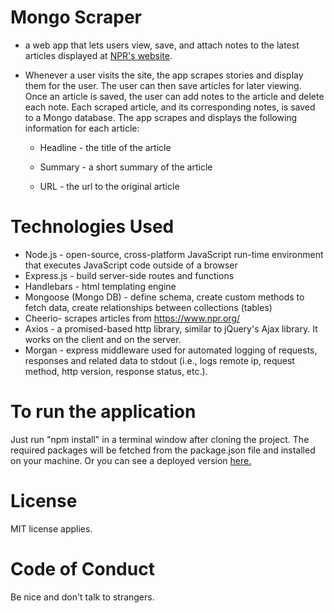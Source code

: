 # Mongo Scraper

* a web app that lets users view, save, and attach notes to the latest articles displayed at [NPR's website](https://www.npr.org/). 

* Whenever a user visits the site, the app scrapes stories and display them for the user. The user can then save articles for later viewing. Once an article is saved, the user can add notes to the article and delete each note. Each scraped article, and its corresponding notes, is saved to a Mongo  database. The app scrapes and displays the following information for each article:

   * Headline - the title of the article

   * Summary - a short summary of the article

   * URL - the url to the original article

# Technologies Used
* Node.js - open-source, cross-platform JavaScript run-time environment that executes JavaScript code outside of a browser
* Express.js - build server-side routes and functions
* Handlebars - html templating engine
* Mongoose (Mongo DB) - define schema, create custom methods to fetch data, create relationships between collections (tables)
* Cheerio- scrapes articles from https://www.npr.org/
* Axios - a promised-based http library, similar to jQuery's Ajax library. It works on the client and on the server.
* Morgan - express middleware used for automated logging of requests, responses and related data to stdout (i.e., logs remote ip, request method, http version, response status, etc.). 

# To run the application
Just run "npm install" in a terminal window after cloning the project. The required packages will be fetched from the package.json file and installed on your machine. Or you can see a deployed version [here.](https://thawing-island-65565.herokuapp.com/)

# License
MIT license applies.

# Code of Conduct
Be nice and don't talk to strangers.
